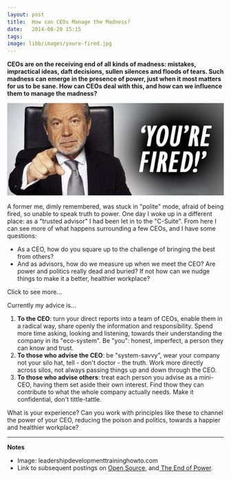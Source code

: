 ```yaml
---
layout: post
title:  How can CEOs Manage the Madness?
date:   2014-08-20 15:15
tags: 
image: libb/images/youre-fired.jpg
---
```


**CEOs are on the receiving end of all kinds of madness: mistakes, impractical ideas, daft decisions, sullen silences and floods of tears. Such madness can emerge in the presence of power, just when it most matters for us to be sane. How can CEOs deal with this, and how can we influence them to manage the madness?**

![](/libb/images/youre-fired.jpg)

A former me, dimly remembered, was stuck in "polite" mode, afraid of being fired, so unable to speak truth to power. One day I woke up in a different place: as a "trusted advisor" I had been let in to the "C-Suite". From here I can see more of what happens surrounding a few CEOs, and I have some questions: 

* As a CEO, how do you square up to the challenge of bringing the best from others? 
* And as advisors, how do we measure up when we meet the CEO? Are power and politics really dead and buried? If not how can we nudge things to make it a better, healthier workplace? 

<div id="restOfArticle" style="display:none">

I chose to focus on five companies I am currently working with. Their CEOs possess a remarkable array of accolades (including degrees, doctorates, a knighthood, a professorship) plus experience at the highest levels of government and business, across all sectors (government, charity, corporate-private, mixed public/private and trust). <br><br>

Despite differences in character, gender and culture, here are five characteristics they all display:
<ul>
<li><b>an ambition that borders on impatience</b>: as if time is running out, they are driven to scale up and deliver ever more impact and at faster pace </li>
<li><b>a chameleon-like range</b>: to wear the exact face or clothes required at different moments: the company conference, press conference, top team awayday, or with top-level visitor or general public. They will pounce on those who attempt to lie or evade the truth.</li>
<li><b>trying to spread responsibility</b>: taking the spotlight off them, towards getting more done collectively</li>
<li><b>admitting to their limitations</b>:(thankfully) realising they are not all-seeing, all-knowing or omnipotent</li> 
<li><b>attracting a court of colleagues</b> (including COOs, top team and wider staff) continually chewing over the question: is the CEO inspiring, supporting their efforts or noticing them</li>
</ul><br>

What is their impact? These CEOs can produce applause, awe, quiet appreciation, a tear in the eye, also grumbles and gaping disbelief at their "mad", "damaging" and "counter-productive" behaviour. But how does it feel in their shoes? 

They take advantage of off-the-record moments to speak candidly (sometimes at great length!), and for feedback "from someone who sees things I can't see". I find it less difficult to give this straight now that I know they despise cover-ups. I am prepared to tell unpopular truths, and I have learned to separate my factual observations from strong feelings, of frustration and over-confidence, I may be picking up from them. <br><br>

In our personal chats a CEO reflects: “Everybody wants a piece of you, like you're a magician giving out potions". And in a public forum with a top team and the CEO catches my eye with the signal "my position is unspeakably exposed, and I'm in your hands!". Sometimes you can only return a look that says "I'll give it my besy shot", because there are things that can't be said.<br><br>

We know that power is less centralised today, but does that mean the end of politics, deference or hierarchy? No, far from it. One thing I keep in mind is <b>advisors can never be really objective</b>. The CEO's colleagues are cosseting and managing us to influence the top: they give us time, they listen, show what they want us to see, test things for approval and send us away with their messages. But how could we make these strange politics less toxic?

</div>
<a onclick="showMoreOrLess(this,'restOfArticle');">Click to see more...</a>

Currently my advice is... <br>

1. <b>To the CEO</b>: turn your direct reports into a team of CEOs, enable them in a radical way, share openly the information and responsibility. Spend more time asking, looking and listening, towards their understanding the company in its "eco-system". Be "you": honest, imperfect, a person they can know and trust.
2. <b>To those who advise the CEO</b>: be "system-savvy", wear your company not your silo hat, tell - don't doctor - the truth. Work more directly across silos, not always passing things up and down through the CEO.
3. <b>To those who advise others</b>: treat each person you advise as a mini-CEO, having them set aside their own interest. Find thow they can contribute to what the whole company actually needs. Make it confidential, don't tittle-tattle.

What is your experience? Can you work with principles like these to channel the power of your CEO, reducing the poison and politics, towards a happier and healthier workplace?

__________________
<b>Notes</b>  

* Image: leadershipdevelopmenttraininghowto.com
* Link to subsequent postings on <a href="http://pageconsulting.co.uk/2014/08/22/torvalds-tit-for-tat.html" target="_blank">Open Source</a>, and<a href="http://pageconsulting.co.uk/2014/09/11/end-of-power.html" target="_blank"> The End of Power</a>. 



